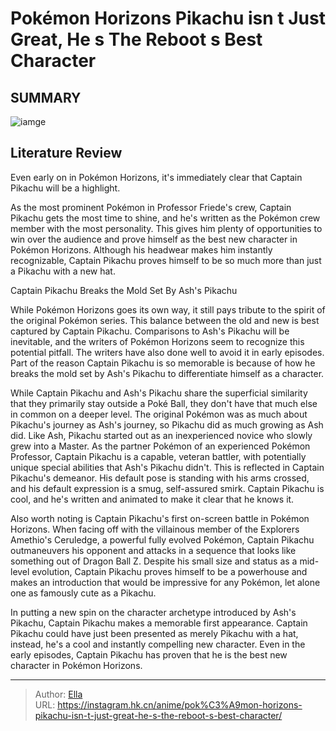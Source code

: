 # Pokémon Horizons  Pikachu isn t Just Great, He s The Reboot s Best Character


## SUMMARY 

![iamge](https://static1.srcdn.com/wordpress/wp-content/uploads/2023/09/poke-mon-horizons-pikachu-isn-t-just-great-he-s-the-reboot-s-best-character.jpg)

## Literature Review

Even early on in Pokémon Horizons, it&#39;s immediately clear that Captain Pikachu will be a highlight.





As the most prominent Pokémon in Professor Friede&#39;s crew, Captain Pikachu gets the most time to shine, and he&#39;s written as the Pokémon crew member with the most personality. This gives him plenty of opportunities to win over the audience and prove himself as the best new character in Pokémon Horizons. Although his headwear makes him instantly recognizable, Captain Pikachu proves himself to be so much more than just a Pikachu with a new hat.





 Captain Pikachu Breaks the Mold Set By Ash&#39;s Pikachu 
          

While Pokémon Horizons goes its own way, it still pays tribute to the spirit of the original Pokémon series. This balance between the old and new is best captured by Captain Pikachu. Comparisons to Ash&#39;s Pikachu will be inevitable, and the writers of Pokémon Horizons seem to recognize this potential pitfall. The writers have also done well to avoid it in early episodes. Part of the reason Captain Pikachu is so memorable is because of how he breaks the mold set by Ash&#39;s Pikachu to differentiate himself as a character.

While Captain Pikachu and Ash&#39;s Pikachu share the superficial similarity that they primarily stay outside a Poké Ball, they don&#39;t have that much else in common on a deeper level. The original Pokémon was as much about Pikachu&#39;s journey as Ash&#39;s journey, so Pikachu did as much growing as Ash did. Like Ash, Pikachu started out as an inexperienced novice who slowly grew into a Master. As the partner Pokémon of an experienced Pokémon Professor, Captain Pikachu is a capable, veteran battler, with potentially unique special abilities that Ash&#39;s Pikachu didn&#39;t. This is reflected in Captain Pikachu&#39;s demeanor. His default pose is standing with his arms crossed, and his default expression is a smug, self-assured smirk. Captain Pikachu is cool, and he&#39;s written and animated to make it clear that he knows it.




Also worth noting is Captain Pikachu&#39;s first on-screen battle in Pokémon Horizons. When facing off with the villainous member of the Explorers Amethio&#39;s Ceruledge, a powerful fully evolved Pokémon, Captain Pikachu outmaneuvers his opponent and attacks in a sequence that looks like something out of Dragon Ball Z. Despite his small size and status as a mid-level evolution, Captain Pikachu proves himself to be a powerhouse and makes an introduction that would be impressive for any Pokémon, let alone one as famously cute as a Pikachu.

In putting a new spin on the character archetype introduced by Ash&#39;s Pikachu, Captain Pikachu makes a memorable first appearance. Captain Pikachu could have just been presented as merely Pikachu with a hat, instead, he&#39;s a cool and instantly compelling new character. Even in the early episodes, Captain Pikachu has proven that he is the best new character in Pokémon Horizons.



---

> Author: [Ella](https://instagram.hk.cn/)  
> URL: https://instagram.hk.cn/anime/pok%C3%A9mon-horizons-pikachu-isn-t-just-great-he-s-the-reboot-s-best-character/  

